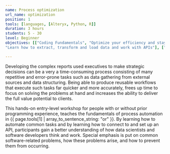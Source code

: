 ```yaml
---
name: Process optimization
url_name: optimization
position: 1
tools: [languages, [Alteryx, Python, R]]
duration: 3 hours
students: 5 - 30
level: Beginner
objectives: [["Coding Fundamentals", "Optimize your efficiency and stay ahead by learning how to code"], ["Workflow Management",
"Learn how to extract, transform and load data and work with APIs"], ["Think Like a Coder", "Bridge the communication gap with professionals in the tech industry"]]

---
```

Developing the complex reports used executives to make strategic decisions can be a very a time-consuming process consisting of many repetitive and error-prone tasks such as data gathering from external sources and data structuring. Being able to produce reusable workflows that execute such tasks far quicker and more accurately, frees up time to focus on solving the problems at hand and increases the ability to deliver the full value potential to clients.

This hands-on entry-level workshop for people with or without prior programming experience, teaches the fundamentals of process automation in {{ page.tools[1] | array_to_sentence_string: "or" }}. By learning how to automate common tasks and by learning how to connect to and set up an API, participants gain a better understanding of how data scientists and software developers think and work. Special emphasis is put on common software-related problems, how these problems arise, and how to prevent them from occurring.